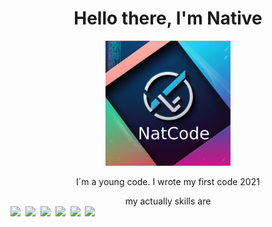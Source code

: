 <div id="header" align="center">
  <h1>Hello there, I'm Native</h1>
  <img src="neues LOGO.jpg" width="200" />
  <p>I´m a young code. I wrote my first code 2021</p>
  my actually skills are
</div>


<div>
<img src="https://cdn.jsdelivr.net/gh/devicons/devicon@latest/icons/javascript/javascript-plain.svg"width="40"  />&nbsp;
<img src="https://cdn.jsdelivr.net/gh/devicons/devicon@latest/icons/css3/css3-original.svg"width="40"  />&nbsp;
<img src="https://cdn.jsdelivr.net/gh/devicons/devicon@latest/icons/html5/html5-original.svg"width="40" " />&nbsp;
<img src="https://cdn.jsdelivr.net/gh/devicons/devicon@latest/icons/tailwindcss/tailwindcss-original-wordmark.svg"width="40"  />&nbsp;
<img src="https://cdn.jsdelivr.net/gh/devicons/devicon@latest/icons/npm/npm-original-wordmark.svg" width="40" />&nbsp;
<img src="https://cdn.jsdelivr.net/gh/devicons/devicon@latest/icons/python/python-original.svg"width="40"/>&nbsp;
</div>      
